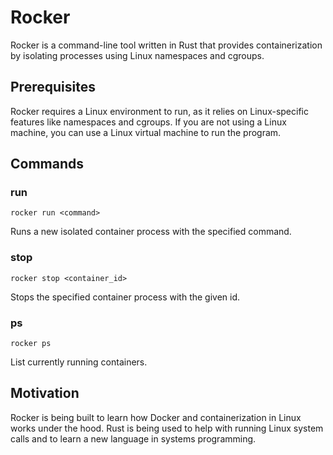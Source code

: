 # Rocker
Rocker is a command-line tool written in Rust that provides containerization by isolating processes using Linux namespaces and cgroups. 

## Prerequisites

Rocker requires a Linux environment to run, as it relies on Linux-specific features like namespaces and cgroups. If you are not using a Linux machine, you can use a Linux virtual machine to run the program. 

## Commands

### run

```
rocker run <command>
```

Runs a new isolated container process with the specified command. 

### stop

```
rocker stop <container_id>
```

Stops the specified container process with the given id.

### ps

```
rocker ps
```

List currently running containers.

## Motivation
Rocker is being built to learn how Docker and containerization in Linux works under the hood. Rust is being used to help with running Linux system calls and to learn a new language in systems programming.
